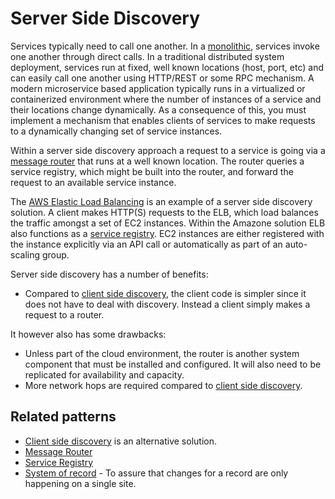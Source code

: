 # Server Side Discovery

Services typically need to call one another. In a [monolithic](monolithic-architecture.md), services invoke one another through direct calls. In a traditional distributed system deployment, services run at fixed, well known locations (host, port, etc) and can easily call one another using HTTP/REST or some RPC mechanism. A modern microservice based application typically runs in a virtualized or containerized environment where the number of instances of a service and their locations change dynamically. As a consequence of this, you must implement a mechanism that enables clients of services to make requests to a dynamically changing set of service instances.

Within a server side discovery approach a request to a service is going via a [message router](eip/message-router.md) that runs at a well known location. The router queries a service registry, which might be built into the router, and forward the request to an available service instance.

The [AWS Elastic Load Balancing](http://aws.amazon.com/elasticloadbalancing/) is an example of a server side discovery solution. A client makes HTTP(S) requests to the ELB, which load balances the traffic amongst a set of EC2 instances. Within the Amazone solution ELB also functions as a [service registry](service-registry.md). EC2 instances are either registered with the instance explicitly via an API call or automatically as part of an auto-scaling group.

Server side discovery has a number of benefits:

* Compared to [client side discovery](client-side-discovery.md), the client code is simpler since it does not have to deal with discovery. Instead a client simply makes a request to a router.

It however also has some drawbacks:

* Unless part of the cloud environment, the router is another system component that must be installed and configured. It will also need to be replicated for availability and capacity.
* More network hops are required compared to [client side discovery](client-side-discovery.md).

## Related patterns

* [Client side discovery](client-side-discovery.md) is an alternative solution.
* [Message Router](eip/message-router.md)
* [Service Registry](service-registry.md)
* [System of record](system-of-record.md) - To assure that changes for a record are only happening on a single site.

